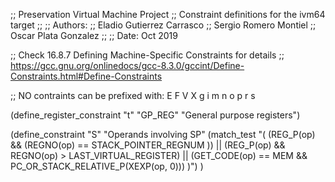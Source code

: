 ;; Preservation Virtual Machine Project
;; Constraint definitions for the ivm64 target
;;
;; Authors:
;;  Eladio Gutierrez Carrasco
;;  Sergio Romero Montiel
;;  Oscar Plata Gonzalez
;;
;; Date: Oct 2019

;; Check 16.8.7 Defining Machine-Specific Constraints for details
;; https://gcc.gnu.org/onlinedocs/gcc-8.3.0/gccint/Define-Constraints.html#Define-Constraints

;; NO contraints can be prefixed with: E F V X g i m n o p r s

(define_register_constraint "t" "GP_REG" "General purpose registers")

(define_constraint "S"
  "Operands involving SP"
  (match_test
     "(
         (REG_P(op) && (REGNO(op) == STACK_POINTER_REGNUM ))
          || (REG_P(op) && REGNO(op) > LAST_VIRTUAL_REGISTER)
          || (GET_CODE(op) == MEM && PC_OR_STACK_RELATIVE_P(XEXP(op, 0)))
      )")
)
